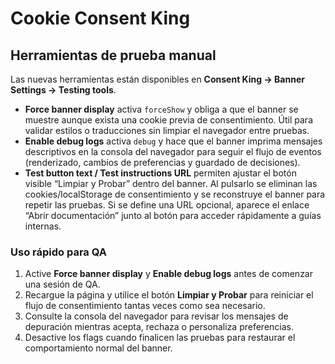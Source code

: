 # Cookie Consent King

## Herramientas de prueba manual

Las nuevas herramientas están disponibles en **Consent King → Banner Settings → Testing tools**.

- **Force banner display** activa `forceShow` y obliga a que el banner se muestre aunque exista una cookie previa de consentimiento.
  Útil para validar estilos o traducciones sin limpiar el navegador entre pruebas.
- **Enable debug logs** activa `debug` y hace que el banner imprima mensajes descriptivos en la consola del navegador para seguir el flujo de eventos (renderizado, cambios de preferencias y guardado de decisiones).
- **Test button text / Test instructions URL** permiten ajustar el botón visible “Limpiar y Probar” dentro del banner. Al pulsarlo se eliminan las cookies/localStorage de consentimiento y se reconstruye el banner para repetir las pruebas. Si se define una URL opcional, aparece el enlace “Abrir documentación” junto al botón para acceder rápidamente a guías internas.

### Uso rápido para QA

1. Active **Force banner display** y **Enable debug logs** antes de comenzar una sesión de QA.
2. Recargue la página y utilice el botón **Limpiar y Probar** para reiniciar el flujo de consentimiento tantas veces como sea necesario.
3. Consulte la consola del navegador para revisar los mensajes de depuración mientras acepta, rechaza o personaliza preferencias.
4. Desactive los flags cuando finalicen las pruebas para restaurar el comportamiento normal del banner.

